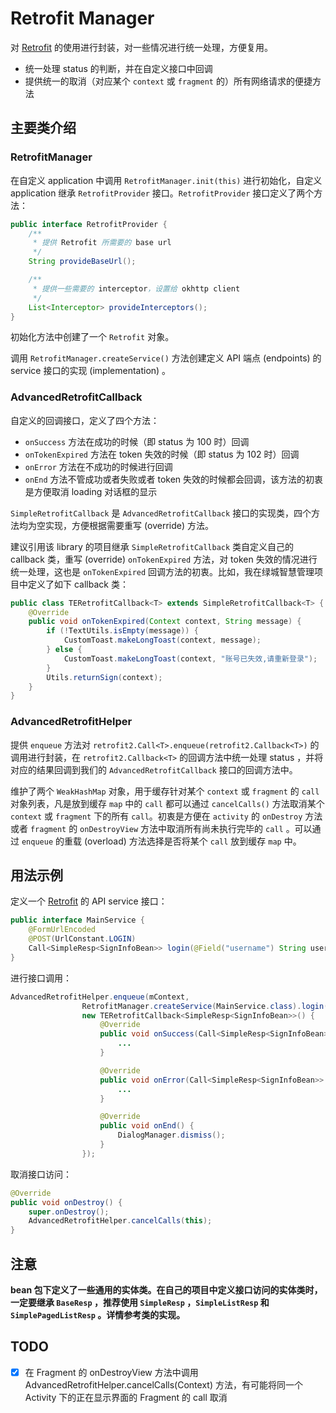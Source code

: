 # Retrofit Manager

对 [Retrofit][1] 的使用进行封装，对一些情况进行统一处理，方便复用。

* 统一处理 status 的判断，并在自定义接口中回调
* 提供统一的取消（对应某个 `context` 或 `fragment` 的）所有网络请求的便捷方法

## 主要类介绍

### RetrofitManager

在自定义 application 中调用 `RetrofitManager.init(this)` 进行初始化，自定义 application 继承 `RetrofitProvider` 接口。`RetrofitProvider` 接口定义了两个方法：

```java
public interface RetrofitProvider {
    /**
     * 提供 Retrofit 所需要的 base url
     */
    String provideBaseUrl();

    /**
     * 提供一些需要的 interceptor，设置给 okhttp client
     */
    List<Interceptor> provideInterceptors();
}
```

初始化方法中创建了一个 `Retrofit` 对象。

调用 `RetrofitManager.createService()` 方法创建定义 API 端点 (endpoints) 的 service 接口的实现 (implementation) 。

### AdvancedRetrofitCallback

自定义的回调接口，定义了四个方法：
* `onSuccess` 方法在成功的时候（即 status 为 100 时）回调
* `onTokenExpired` 方法在 token 失效的时候（即 status 为 102 时）回调
* `onError` 方法在不成功的时候进行回调
* `onEnd` 方法不管成功或者失败或者 token 失效的时候都会回调，该方法的初衷是方便取消 loading 对话框的显示

`SimpleRetrofitCallback` 是 `AdvancedRetrofitCallback` 接口的实现类，四个方法均为空实现，方便根据需要重写 (override) 方法。

建议引用该 library 的项目继承 `SimpleRetrofitCallback` 类自定义自己的 callback 类，重写 (override) `onTokenExpired` 方法，对 token 失效的情况进行统一处理，这也是 `onTokenExpired` 回调方法的初衷。比如，我在绿城智慧管理项目中定义了如下 callback 类：

```java
public class TERetrofitCallback<T> extends SimpleRetrofitCallback<T> {
    @Override
    public void onTokenExpired(Context context, String message) {
        if (!TextUtils.isEmpty(message)) {
            CustomToast.makeLongToast(context, message);
        } else {
            CustomToast.makeLongToast(context, "账号已失效,请重新登录");
        }
        Utils.returnSign(context);
    }
}
```

### AdvancedRetrofitHelper

提供 `enqueue` 方法对 `retrofit2.Call<T>.enqueue(retrofit2.Callback<T>)` 的调用进行封装，在 `retrofit2.Callback<T>` 的回调方法中统一处理 status ，并将对应的结果回调到我们的 `AdvancedRetrofitCallback` 接口的回调方法中。

维护了两个 `WeakHashMap` 对象，用于缓存针对某个 `context` 或 `fragment` 的 `call` 对象列表，凡是放到缓存 `map` 中的 `call` 都可以通过 `cancelCalls()` 方法取消某个 `context` 或 `fragment` 下的所有 `call`。初衷是方便在 `activity` 的 `onDestroy` 方法或者 `fragment` 的 `onDestroyView` 方法中取消所有尚未执行完毕的 `call` 。可以通过 `enqueue` 的重载 (overload) 方法选择是否将某个 `call` 放到缓存 `map` 中。

## 用法示例

定义一个 [Retrofit][1] 的 API service 接口：

```java
public interface MainService {
    @FormUrlEncoded
    @POST(UrlConstant.LOGIN)
    Call<SimpleResp<SignInfoBean>> login(@Field("username") String username, @Field("password") String password);
}
```

进行接口调用：

```java
AdvancedRetrofitHelper.enqueue(mContext,
				RetrofitManager.createService(MainService.class).login(username, password),
				new TERetrofitCallback<SimpleResp<SignInfoBean>>() {
					@Override
					public void onSuccess(Call<SimpleResp<SignInfoBean>> call, SimpleResp<SignInfoBean> resp) {
						...
					}

					@Override
					public void onError(Call<SimpleResp<SignInfoBean>> call, String error) {
						...
					}

					@Override
					public void onEnd() {
						DialogManager.dismiss();
					}
				});
```

取消接口访问：

```java
@Override
public void onDestroy() {
    super.onDestroy();
    AdvancedRetrofitHelper.cancelCalls(this);
}
```

## 注意

**bean 包下定义了一些通用的实体类。在自己的项目中定义接口访问的实体类时，一定要继承 `BaseResp` ，推荐使用 `SimpleResp` ，`SimpleListResp` 和 `SimplePagedListResp` 。详情参考类的实现。**

## TODO

- [x] 在 Fragment 的 onDestroyView 方法中调用 AdvancedRetrofitHelper.cancelCalls(Context) 方法，有可能将同一个 Activity 下的正在显示界面的 Fragment 的 call 取消

[1]: https://github.com/square/retrofit
